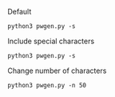Default
```
python3 pwgen.py -s
```

Include special characters
```
python3 pwgen.py -s
```

Change number of characters
```
python3 pwgen.py -n 50
```